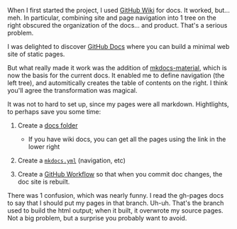 
When I first started the project, I used [GitHub Wiki](https://github.com/valhuber/ApiLogicServer/wiki) for docs.  It worked, but... meh.  In particular, combining site and page navigation into 1 tree on the right obscured the organization of the docs... and product.  That's a serious problem.

I was delighted to discover [GitHub Docs](https://docs.github.com/en) where you can build a minimal web site of static pages.

But what really made it work was the addition of [mkdocs-material](https://squidfunk.github.io/mkdocs-material/getting-started/), which is now the basis for the current docs.  It enabled me to define navigation (the left tree), and automitically creates the table of contents on the right.  I think you'll agree the transformation was magical.

It was not to hard to set up, since my pages were all markdown.  Hightlights, to perhaps save you some time:

1. Create a [docs folder](https://github.com/ApiLogicServer/Docs/tree/main/docs)

    * If you have wiki docs, you can get all the pages using the link in the lower right

2. Create a [```mkdocs.yml```](https://github.com/valhuber/ApiLogicServer/blob/main/mkdocs.yml) (navigation, etc)

3. Create a [GitHub Workflow](https://github.com/valhuber/ApiLogicServer/tree/main/.github/workflows) so that when you commit doc changes, the doc site is rebuilt.

There was 1 confusion, which was nearly funny.  I read the gh-pages docs to say that I should put my pages in that branch.  Uh-uh.  That's the branch used to build the html output; when it built, it overwrote my source pages.  Not a big problem, but a surprise you probably want to avoid.